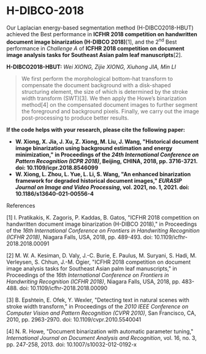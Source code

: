 # H-DIBCO-2018

Our Laplacian energy-based segmentation method (H-DIBCO2018-HBUT) achieved the Best performance in **ICFHR 2018 competition on handwritten document image binarization (H-DIBCO 2018)**[1], and the 2<sup>nd</sup> Best performance in *Challenge A* of **ICFHR 2018 competition on document image analysis tasks for Southeast Asian palm leaf manuscripts**[2].

**H-DIBCO2018-HBUT:** *Wei XIONG, Zijie XIONG, Xiuhong JIA, Min LI*

> We first perform the morphological bottom-hat transform to compensate the document background with a disk-shaped structuring element, the size of which is determined by the stroke width transform (SWT)[3]. We then apply the Howe’s binarization method[4] on the compensated document images to further segment the foreground and background pixels. Finally, we carry out the image post-processing to produce better results.

**If the code helps with your research, please cite the following paper:**

- **W. Xiong, X. Jia, J. Xu, Z. Xiong, M. Liu, J. Wang, "Historical document image binarization using background estimation and energy minimization," in Proceedings of the *24th International Conference on Pattern Recognition (ICPR 2018)*, Beijing, CHINA, 2018, pp. 3716-3721. doi: 10.1109/icpr.2018.8546099**
- **W. Xiong, L. Zhou, L. Yue, L. Li, S. Wang, "An enhanced binarization framework for degraded historical document images," *EURASIP Journal on Image and Video Processing*, vol. 2021, no. 1, 2021. doi: 10.1186/s13640-021-00556-4**

References

[1] I. Pratikakis, K. Zagoris, P. Kaddas, B. Gatos, "ICFHR 2018 competition on handwritten document image binarization (H-DIBCO 2018)," in Proceedings of the *16th International Conference on Frontiers in Handwriting Recognition (ICFHR 2018)*, Niagara Falls, USA, 2018, pp. 489-493. doi: 10.1109/icfhr-2018.2018.00091

[2] M. W. A. Kesiman, D. Valy, J.-C. Burie, E. Paulus, M. Suryani, S. Hadi, M. Verleysen, S. Chhun, J.-M. Ogier, "ICFHR 2018 competition on document image analysis tasks for Southeast Asian palm leaf manuscripts," in Proceedings of the *16th International Conference on Frontiers in Handwriting Recognition (ICFHR 2018)*, Niagara Falls, USA, 2018, pp. 483-488. doi: 10.1109/icfhr-2018.2018.00090

[3] B. Epshtein, E. Ofek, Y. Wexler, "Detecting text in natural scenes with stroke width transform," in Proceedings of the *2010 IEEE Conference on Computer Vision and Pattern Recognition (CVPR 2010)*, San Francisco, CA, 2010, pp. 2963-2970. doi: 10.1109/cvpr.2010.5540041

[4] N. R. Howe, "Document binarization with automatic parameter tuning," *International Journal on Document Analysis and Recognition*, vol. 16, no. 3, pp. 247-258, 2013. doi: 10.1007/s10032-012-0192-x
